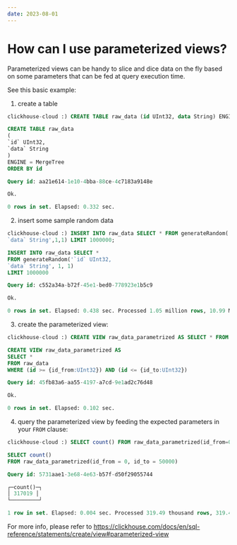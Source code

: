```yaml
---
date: 2023-08-01
---
```


# How can I use parameterized views?

Parameterized views can be handy to slice and dice data on the fly based on some parameters that can be fed at query execution time.

See this basic example:

1) create a table

```sql
clickhouse-cloud :) CREATE TABLE raw_data (id UInt32, data String) ENGINE = MergeTree ORDER BY id

CREATE TABLE raw_data
(
`id` UInt32,
`data` String
)
ENGINE = MergeTree
ORDER BY id

Query id: aa21e614-1e10-4bba-88ce-4c7183a9148e

Ok.

0 rows in set. Elapsed: 0.332 sec.
```

2) insert some sample random data

```sql
clickhouse-cloud :) INSERT INTO raw_data SELECT * FROM generateRandom('`id` UInt32,
`data` String',1,1) LIMIT 1000000;

INSERT INTO raw_data SELECT *
FROM generateRandom('`id` UInt32,
`data` String', 1, 1)
LIMIT 1000000

Query id: c552a34a-b72f-45e1-bed0-778923e1b5c9

Ok.

0 rows in set. Elapsed: 0.438 sec. Processed 1.05 million rows, 10.99 MB (2.39 million rows/s., 25.11 MB/s.)
````

3) create the parameterized view:

```sql
clickhouse-cloud :) CREATE VIEW raw_data_parametrized AS SELECT * FROM raw_data WHERE id BETWEEN {id_from:UInt32} AND {id_to:UInt32}

CREATE VIEW raw_data_parametrized AS
SELECT *
FROM raw_data
WHERE (id >= {id_from:UInt32}) AND (id <= {id_to:UInt32})

Query id: 45fb83a6-aa55-4197-a7cd-9e1ad2c76d48

Ok.

0 rows in set. Elapsed: 0.102 sec.
```

4) query the parameterized view by feeding the expected parameters in your `FROM` clause:

```sql
clickhouse-cloud :) SELECT count() FROM raw_data_parametrized(id_from=0, id_to=50000);

SELECT count()
FROM raw_data_parametrized(id_from = 0, id_to = 50000)

Query id: 5731aae1-3e68-4e63-b57f-d50f29055744

┌─count()─┐
│ 317019 │
└─────────┘

1 row in set. Elapsed: 0.004 sec. Processed 319.49 thousand rows, 319.49 KB (76.29 million rows/s., 76.29 MB/s.)
```

For more info, please refer to https://clickhouse.com/docs/en/sql-reference/statements/create/view#parameterized-view
